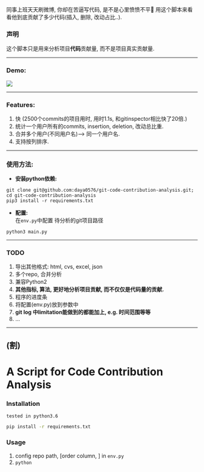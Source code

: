 同事上班天天刷微博, 你却在苦逼写代码, 是不是心里愤愤不平😤
用这个脚本来看看他到底贡献了多少代码(插入, 删除, 改动占比..). 


### 声明
这个脚本只是用来分析项目**代码**贡献量, 而不是项目真实贡献量.  

---

### Demo:
![](http://opetwnn9x.bkt.clouddn.com/git_contribution/Jietu20171022-210926.jpg)

---

###  Features:

1. 快 (2500个commits的项目用时, 用时1.1s, 和gitinspector相比快了20倍.) 
2. 统计一个用户所有的commits, insertion, deletion, 改动总比重.
3. 合并多个用户(不同用户名)--> 同一个用户名.
4. 支持按列排序.

---

### 使用方法: 

- **安装python依赖:**   
```
git clone git@github.com:daya0576/git-code-contribution-analysis.git; cd git-code-contribution-analysis
pip3 install -r requirements.txt 
```
- **配置:**   
在`env.py`中配置 待分析的git项目路径
```
python3 main.py
```

---

### TODO

1. 导出其他格式: html, cvs, excel, json
2. 多个repo, 合并分析
3. 兼容Python2
4. **其他指标, 算法, 更好地分析项目贡献, 而不仅仅是代码量的贡献.** 
5. 程序的进度条
6. 将配置(env.py)放到参数中
7. **git log 中limitation能做到的都能加上, e.g. 时间范围等等**
8. ...

---
(割)
---

# A Script for **Code Contribution** Analysis   

###  Installation
`tested in python3.6`
``` sh
pip install -r requirements.txt 
```

###  Usage

1. config repo path, [order column, ] in `env.py `
2. `python `

